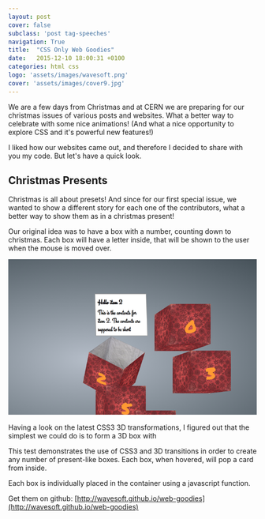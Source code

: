 ```yaml
---
layout: post
cover: false
subclass: 'post tag-speeches'
navigation: True
title:  "CSS Only Web Goodies"
date:   2015-12-10 18:00:31 +0100
categories: html css
logo: 'assets/images/wavesoft.png'
cover: 'assets/images/cover9.jpg'
---
```


We are a few days from Christmas and at CERN we are preparing for our christmas issues of various posts and websites. What a better way to celebrate with some nice animations! (And what a nice opportunity to explore CSS and it's powerful new features!)

I liked how our websites came out, and therefore I decided to share with you my code. But let's have a quick look.

## Christmas Presents

Christmas is all about presets! And since for our first special issue, we wanted to show a different story for each one of the contributors, what a better way to show them as in a christmas present!

Our original idea was to have a box with a number, counting down to christmas. Each box will have a letter inside, that will be shown to the user when the mouse is moved over.

<img src="/assets/images/story-boxes.png" alt="Story Boxes" />

Having a look on the latest CSS3 3D transformations, I figured out that the simplest we could do is to form a 3D box with 

This test demonstrates the use of CSS3 and 3D transitions in order to create any number of present-like boxes. Each box, when hovered, will pop a card from inside.

Each box is individually placed in the container using a javascript function.

Get them on github: [http://wavesoft.github.io/web-goodies](http://wavesoft.github.io/web-goodies)
